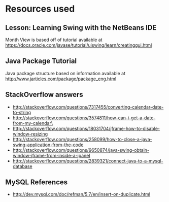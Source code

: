 # Resources used

## Lesson: Learning Swing with the NetBeans IDE
Month View is based off of tutorial available at
https://docs.oracle.com/javase/tutorial/uiswing/learn/creatinggui.html

## Java Package Tutorial
Java package structure based on information available at http://www.jarticles.com/package/package_eng.html

## StackOverflow answers
* http://stackoverflow.com/questions/7317455/converting-calendar-date-to-string
* http://stackoverflow.com/questions/3574811/how-can-i-get-a-date-from-my-calendar\
* http://stackoverflow.com/questions/18031704/jframe-how-to-disable-window-resizing
* http://stackoverflow.com/questions/258099/how-to-close-a-java-swing-application-from-the-code
* http://stackoverflow.com/questions/9650874/java-swing-obtain-window-jframe-from-inside-a-jpanel
* http://stackoverflow.com/questions/2839321/connect-java-to-a-mysql-database

## MySQL References
* http://dev.mysql.com/doc/refman/5.7/en/insert-on-duplicate.html
